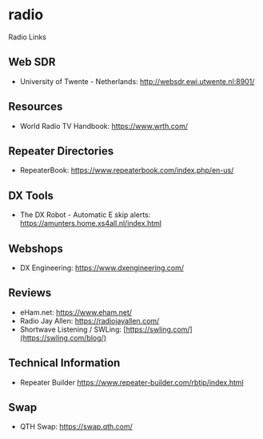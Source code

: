 # radio
Radio Links

## Web SDR
 - University of Twente - Netherlands: http://websdr.ewi.utwente.nl:8901/

## Resources
 - World Radio TV Handbook: https://www.wrth.com/

## Repeater Directories
 - RepeaterBook: https://www.repeaterbook.com/index.php/en-us/

## DX Tools
 - The DX Robot - Automatic E skip alerts: https://amunters.home.xs4all.nl/index.html

## Webshops
 - DX Engineering: https://www.dxengineering.com/

## Reviews
 - eHam.net: https://www.eham.net/
 - Radio Jay Allen: https://radiojayallen.com/
 - Shortwave Listening / SWLing: [https://swling.com/](https://swling.com/blog/)

## Technical Information
 - Repeater Builder https://www.repeater-builder.com/rbtip/index.html

## Swap
 - QTH Swap: https://swap.qth.com/
